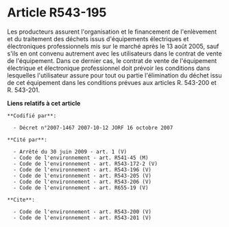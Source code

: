 # Article R543-195

Les producteurs assurent l'organisation et le financement de l'enlèvement et du traitement des déchets issus d'équipements
électriques et électroniques professionnels mis sur le marché après le 13 août 2005, sauf s'ils en ont convenu autrement avec
les utilisateurs dans le contrat de vente de l'équipement. Dans ce dernier cas, le contrat de vente de l'équipement
électrique et électronique professionnel doit prévoir les conditions dans lesquelles l'utilisateur assure pour tout ou partie
l'élimination du déchet issu de cet équipement dans les conditions prévues aux articles R. 543-200 et R. 543-201.

**Liens relatifs à cet article**

	**Codifié par**:

	  - Décret n°2007-1467 2007-10-12 JORF 16 octobre 2007

	**Cité par**:

	  - Arrêté du 30 juin 2009 - art. 1 (V)
	  - Code de l'environnement - art. R541-45 (M)
	  - Code de l'environnement - art. R543-172-2 (V)
	  - Code de l'environnement - art. R543-196 (V)
	  - Code de l'environnement - art. R543-205 (V)
	  - Code de l'environnement - art. R543-206 (V)
	  - Code de l'environnement - art. R655-19 (V)

	**Cite**:

	  - Code de l'environnement - art. R543-200 (V)
	  - Code de l'environnement - art. R543-201 (V)
